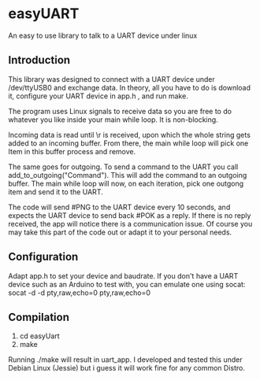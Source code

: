 # easyUART
An easy to use library to talk to a UART device under linux

## Introduction
This library was designed to connect with a UART device under /dev/ttyUSB0 and exchange data. 
In theory, all you have to do is download it, configure your UART device in app.h , and run make.

The program uses Linux signals to receive data so you are free to do whatever you like inside your 
main while loop. It is non-blocking.

Incoming data is read until \r is received, upon which the whole string gets added to an incoming buffer. 
From there, the main while loop will pick one Item in this buffer process and remove. 

The same goes for outgoing. To send a command to the UART you call add_to_outgoing("Command"). This
will add the command to an outgoing buffer. The main while loop will now, on each iteration, pick
one outgong item and send it to the UART.

The code will send #PNG to the UART device every 10 seconds, and expects the UART device to send back #POK as a reply.
If there is no reply received, the app will notice there is a communication issue. Of course you may 
take this part of the code out or adapt it to your personal needs.

## Configuration
Adapt app.h to set your device and baudrate.
If you don't have a UART device such as an Arduino to test with, you can emulate one using socat:
socat -d -d pty,raw,echo=0 pty,raw,echo=0

## Compilation
1. cd easyUart
2. make

Running ./make will result in uart_app. I developed and tested this under Debian Linux (Jessie) but i guess it will
work fine for any common Distro.
